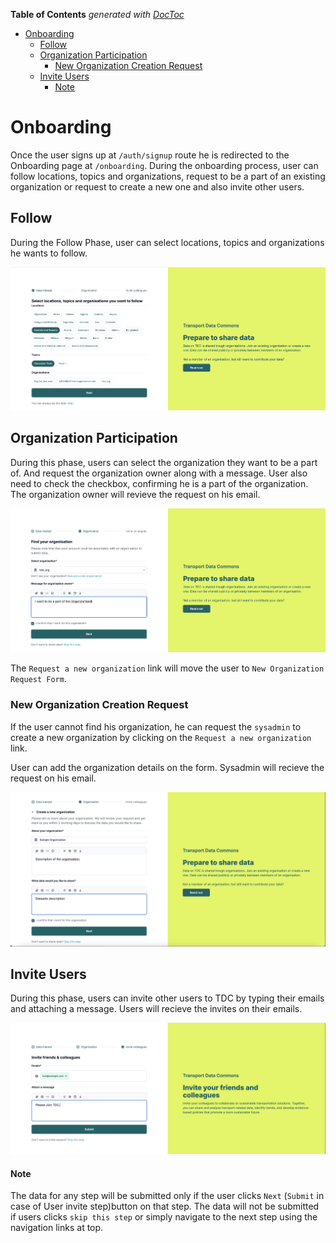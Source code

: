 <!-- START doctoc generated TOC please keep comment here to allow auto update -->
<!-- DON'T EDIT THIS SECTION, INSTEAD RE-RUN doctoc TO UPDATE -->
**Table of Contents**  *generated with [DocToc](https://github.com/thlorenz/doctoc)*

- [Onboarding](#onboarding)
  - [Follow](#follow)
  - [Organization Participation](#organization-participation)
    - [New Organization Creation Request](#new-organization-creation-request)
  - [Invite Users](#invite-users)
      - [Note](#note)

<!-- END doctoc generated TOC please keep comment here to allow auto update -->

# Onboarding

Once the user signs up at `/auth/signup` route he is redirected to the Onboarding page at `/onboarding`.
During the onboarding process, user can follow locations, topics and organizations, request to be a part of an existing organization or request to create a new one and also invite other users.

## Follow

During the Follow Phase, user can select locations, topics and organizations he wants to follow.

![Follow](follow.png)

## Organization Participation

During this phase, users can select the organization they want to be a part of. And request the organization owner along with a message. User also need to check the checkbox, confirming he is a part of the organization.
The organization owner will revieve the request on his email.

![Request participation](request_participation.png)

The `Request a new organization` link will move the user to `New Organization Request Form`.

### New Organization Creation Request

If the user cannot find his organization, he can request the `sysadmin` to create a new organization by clicking on the `Request a new organization` link.

User can add the organization details on the form. Sysadmin will recieve the request on his email.

![New organization request](new_org_request.png)

## Invite Users

During this phase, users can invite other users to TDC by typing their emails and attaching a message. Users will recieve the invites on their emails.

![Invite user](invite.png)

#### Note

The data for any step will be submitted only if the user clicks `Next` (`Submit` in case of User invite step)button on that step. The data will not be submitted if users clicks `skip this step` or simply navigate to the next step using the navigation links at top.